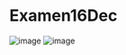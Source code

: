 # Examen16Dec

![image](https://github.com/user-attachments/assets/6feab5ef-1db1-4d9b-8c6e-8680f8dbc165)
![image](https://github.com/user-attachments/assets/ba750b2a-be82-470f-bb29-2970498c6ca1)
